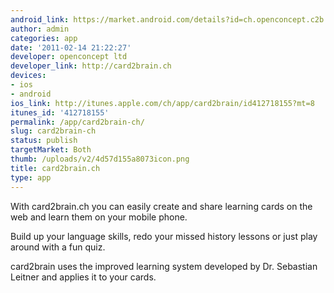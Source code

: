 ```yaml
---
android_link: https://market.android.com/details?id=ch.openconcept.c2b
author: admin
categories: app
date: '2011-02-14 21:22:27'
developer: openconcept ltd
developer_link: http://card2brain.ch
devices: 
- ios
- android
ios_link: http://itunes.apple.com/ch/app/card2brain/id412718155?mt=8
itunes_id: '412718155'
permalink: /app/card2brain-ch/
slug: card2brain-ch
status: publish
targetMarket: Both
thumb: /uploads/v2/4d57d155a8073icon.png
title: card2brain.ch
type: app
---
```


With card2brain.ch you can easily create and share learning cards on the web and learn them on your mobile phone.

Build up your language skills, redo your missed history lessons or just play around with a fun quiz.

card2brain uses the improved learning system developed by Dr. Sebastian Leitner and applies it to your cards.